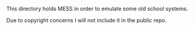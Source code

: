 This directory holds MESS in order to emulate some old school systems.

Due to copyright concerns I will not include it in the public repo.
